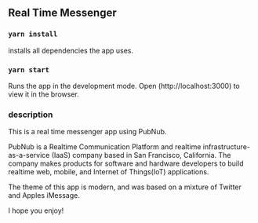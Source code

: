 ## Real Time Messenger

### `yarn install`

installs all dependencies the app uses.

### `yarn start`

Runs the app in the development mode.
Open (http://localhost:3000) to view it in the browser.

### description

This is a real time messenger app using PubNub.

PubNub is a Realtime Communication Platform and realtime infrastructure-as-a-service (IaaS)
company based in San Francisco, California. The company makes products for software and 
hardware developers to build realtime web, mobile, and Internet of Things(IoT) applications.

The theme of this app is modern, and was based on a mixture of Twitter and Apples iMessage.

I hope you enjoy!
